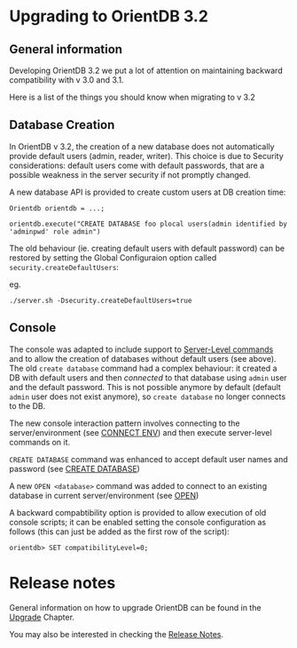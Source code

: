 
# Upgrading to OrientDB 3.2

## General information

Developing OrientDB 3.2 we put a lot of attention on maintaining backward compatibility with v 3.0 and 3.1. 

Here is a list of the things you should know when migrating to v 3.2

## Database Creation

In OrientDB v 3.2, the creation of a new database does not automatically provide default users (admin, reader, writer). This choice is due to Security considerations: default users come with default passwords, that are a possible weakness in the server security if not promptly changed.

A new database API is provided to create custom users at DB creation time:

```
Orientdb orientdb = ...;

orientdb.execute("CREATE DATABASE foo plocal users(admin identified by 'adminpwd' role admin")
```

The old behaviour (ie. creating default users with default password) can be restored by setting the Global Configuraion option called `security.createDefaultUsers`:

eg.

```
./server.sh -Dsecurity.createDefaultUsers=true
```

## Console 

The console was adapted to include support to [Server-Level commands](../../serverlevel/README.md) and to allow the creation of databases without default users (see above).
The old `create database` command had a complex behaviour: it created a DB with default users and then *connected* to that database using `admin` user and the default password. This is not possible anymore by default (default `admin` user does not exist anymore), so `create database` no longer connects to the DB. 

The new console interaction pattern involves connecting to the server/environment (see [CONNECT ENV](../../console/Console-Command-Connect-Env.md)) and then execute server-level commands on it.

`CREATE DATABASE` command was enhanced to accept default user names and password (see [CREATE DATABASE](../../console/Console-Command-Create-Database.md))

A new `OPEN <database>` command was added to connect to an existing database in current server/environment (see [OPEN](../../console/Console-Command-Open.md))


A backward compabtibility option is provided to allow execution of old console scripts; it can be enabled setting the console configuration as follows (this can just be added as the first row of the script):

```
orientdb> SET compatibilityLevel=0;
```



# Release notes

General information on how to upgrade OrientDB can be found in the [Upgrade](../Upgrade.md) Chapter.

You may also be interested in checking the [Release Notes](../Release-Notes.md).
